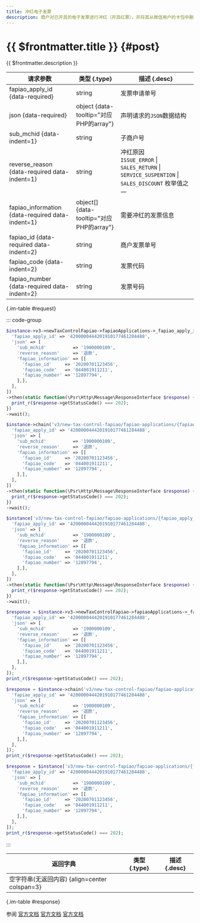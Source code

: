 ```yaml
---
title: 冲红电子发票
description: 商户对已开具的电子发票进行冲红（开具红票），并将其从微信用户的卡包中删除。仅在微信支付侧开具的电子发票才允许发起冲红。注意：本接口成功返回仅代表冲红请求已被受理，当冲红完成时，微信支付会根据商户配置的回调地址进行回调通知，商户也可以通过【查询电子发票】接口获取冲红结果及红票信息。
---
```


# {{ $frontmatter.title }} {#post}

{{ $frontmatter.description }}

| 请求参数 | 类型 {.type} | 描述 {.desc}
| --- | --- | ---
| fapiao_apply_id {data-required} | string | 发票申请单号
| json {data-required} | object {data-tooltip="对应PHP的array"} | 声明请求的`JSON`数据结构
| sub_mchid {data-indent=1} | string | 子商户号
| reverse_reason {data-required data-indent=1} | string | 冲红原因<br/>`ISSUE_ERROR` \| `SALES_RETURN` \| `SERVICE_SUSPENTION` \| `SALES_DISCOUNT` 枚举值之一
| fapiao_information {data-required data-indent=1} | object[] {data-tooltip="对应PHP的array"} | 需要冲红的发票信息
| fapiao_id {data-required data-indent=2} | string | 商户发票单号
| fapiao_code {data-indent=2} | string | 发票代码
| fapiao_number {data-required data-indent=2} | string | 发票号码

{.im-table #request}

::: code-group

```php [异步纯链式]
$instance->v3->newTaxControlFapiao->fapiaoApplications->_fapiao_apply_id_->reverse->postAsync([
  'fapiao_apply_id' => '4200000444201910177461284488',
  'json' => [
    'sub_mchid'          => '1900000109',
    'reverse_reason'     => '退款',
    'fapiao_information' => [[
      'fapiao_id'     => '20200701123456',
      'fapiao_code'   => '044001911211',
      'fapiao_number' => '12897794',
    ],],
  ],
])
->then(static function(\Psr\Http\Message\ResponseInterface $response) {
  print_r($response->getStatusCode() === 202);
})
->wait();
```

```php [异步声明式]
$instance->chain('v3/new-tax-control-fapiao/fapiao-applications/{fapiao_apply_id}/reverse')->postAsync([
  'fapiao_apply_id' => '4200000444201910177461284488',
  'json' => [
    'sub_mchid'          => '1900000109',
    'reverse_reason'     => '退款',
    'fapiao_information' => [[
      'fapiao_id'     => '20200701123456',
      'fapiao_code'   => '044001911211',
      'fapiao_number' => '12897794',
    ],],
  ],
])
->then(static function(\Psr\Http\Message\ResponseInterface $response) {
  print_r($response->getStatusCode() === 202);
})
->wait();
```

```php [异步属性式]
$instance['v3/new-tax-control-fapiao/fapiao-applications/{fapiao_apply_id}/reverse']->postAsync([
  'fapiao_apply_id' => '4200000444201910177461284488',
  'json' => [
    'sub_mchid'          => '1900000109',
    'reverse_reason'     => '退款',
    'fapiao_information' => [[
      'fapiao_id'     => '20200701123456',
      'fapiao_code'   => '044001911211',
      'fapiao_number' => '12897794',
    ],],
  ],
])
->then(static function(\Psr\Http\Message\ResponseInterface $response) {
  print_r($response->getStatusCode() === 202);
})
->wait();
```

```php [同步纯链式]
$response = $instance->v3->newTaxControlFapiao->fapiaoApplications->_fapiao_apply_id_->reverse->post([
  'fapiao_apply_id' => '4200000444201910177461284488',
  'json' => [
    'sub_mchid'          => '1900000109',
    'reverse_reason'     => '退款',
    'fapiao_information' => [[
      'fapiao_id'     => '20200701123456',
      'fapiao_code'   => '044001911211',
      'fapiao_number' => '12897794',
    ],],
  ],
]);
print_r($response->getStatusCode() === 202);
```

```php [同步声明式]
$response = $instance->chain('v3/new-tax-control-fapiao/fapiao-applications/{fapiao_apply_id}/reverse')->post([
  'fapiao_apply_id' => '4200000444201910177461284488',
  'json' => [
    'sub_mchid'          => '1900000109',
    'reverse_reason'     => '退款',
    'fapiao_information' => [[
      'fapiao_id'     => '20200701123456',
      'fapiao_code'   => '044001911211',
      'fapiao_number' => '12897794',
    ],],
  ],
]);
print_r($response->getStatusCode() === 202);
```

```php [同步属性式]
$response = $instance['v3/new-tax-control-fapiao/fapiao-applications/{fapiao_apply_id}/reverse']->post([
  'fapiao_apply_id' => '4200000444201910177461284488',
  'json' => [
    'sub_mchid'          => '1900000109',
    'reverse_reason'     => '退款',
    'fapiao_information' => [[
      'fapiao_id'     => '20200701123456',
      'fapiao_code'   => '044001911211',
      'fapiao_number' => '12897794',
    ],],
  ],
]);
print_r($response->getStatusCode() === 202);
```

:::

| 返回字典 | 类型 {.type} | 描述 {.desc}
| --- | --- | ---
| 空字符串(无返回内容) {align=center colspan=3}

{.im-table #response}

参阅 [官方文档](https://pay.weixin.qq.com/doc/v3/merchant/4012538327) [官方文档](https://pay.weixin.qq.com/doc/v3/partner/4012474062) [官方文档](https://pay.weixin.qq.com/doc/v3/partner/4015792575)
